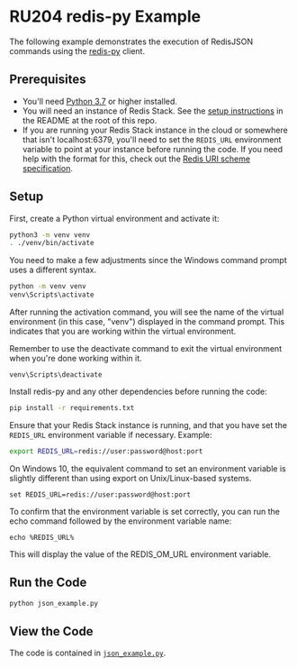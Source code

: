 # RU204 redis-py Example

The following example demonstrates the execution of RedisJSON commands using the [redis-py](https://github.com/redis/redis-py) client.

## Prerequisites

* You'll need [Python 3.7](https://www.python.org/downloads/) or higher installed.
* You will need an instance of Redis Stack.  See the [setup instructions](/README.md) in the README at the root of this repo.
* If you are running your Redis Stack instance in the cloud or somewhere that isn't localhost:6379, you'll need to set the `REDIS_URL` environment variable to point at your instance before running the code.  If you need help with the format for this, check out the [Redis URI scheme specification](https://www.iana.org/assignments/uri-schemes/prov/redis).

## Setup

First, create a Python virtual environment and activate it:

```bash
python3 -m venv venv
. ./venv/bin/activate
```

You need to make a few adjustments since the Windows command prompt uses a different syntax. 

```cmd
python -m venv venv
venv\Scripts\activate
```

After running the activation command, you will see the name of the virtual environment (in this case, "venv") displayed in the command prompt. This indicates that you are working within the virtual environment.

Remember to use the deactivate command to exit the virtual environment when you're done working within it.

```
venv\Scripts\deactivate
```

Install redis-py and any other dependencies before running the code:

```bash
pip install -r requirements.txt
```

Ensure that your Redis Stack instance is running, and that you have set the `REDIS_URL` environment variable if necessary.  Example:

```bash
export REDIS_URL=redis://user:password@host:port
```

On Windows 10, the equivalent command to set an environment variable is slightly different than using export on Unix/Linux-based systems. 

```
set REDIS_URL=redis://user:password@host:port
```

To confirm that the environment variable is set correctly, you can run the echo command followed by the environment variable name:

```
echo %REDIS_URL%
```

This will display the value of the REDIS_OM_URL environment variable.

## Run the Code

```bash
python json_example.py
```

## View the Code

The code is contained in [`json_example.py`](./json_example.py).

